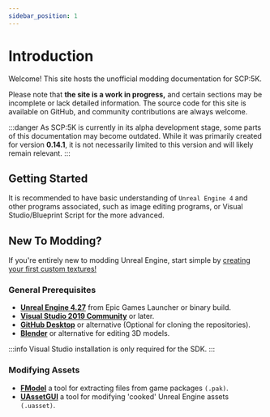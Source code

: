 ```yaml
---
sidebar_position: 1
---
```


# Introduction

Welcome! This site hosts the unofficial modding documentation for SCP:5K.

Please note that **the site is a work in progress,** and certain sections may be incomplete or lack detailed information. The source code for this site is available on GitHub, and community contributions are always welcome.

:::danger
As SCP:5K is currently in its alpha development stage, some parts of this documentation may become outdated. While it was primarily created for version **0.14.1**, it is not necessarily limited to this version and will likely remain relevant.
:::

## Getting Started

It is recommended to have basic understanding of `Unreal Engine 4` and other programs associated, such as image editing programs, or Visual Studio/Blueprint Script for the more advanced.

## New To Modding?

If you're entirely new to modding Unreal Engine, start simple by [creating your first custom textures!](basics/textures/index.md)


### General Prerequisites

* **[Unreal Engine 4.27](https://www.unrealengine.com/en-US/download)** from Epic Games Launcher or binary build.
* **[Visual Studio 2019 Community](https://visualstudio.microsoft.com/thank-you-downloading-visual-studio/?sku=Community&channel=Release&version=VS2022&source=VSLandingPage&cid=2030&passive=false)** or later.
* **[GitHub Desktop](https://github.com/apps/desktop)** or alternative (Optional for cloning the repositories).
* **[Blender](https://store.steampowered.com/app/365670/Blender/)** or alternative for editing 3D models.

:::info
Visual Studio installation is only required for the SDK.
:::


### Modifying Assets

* **[FModel](https://fmodel.app)** a tool for extracting files from game packages `(.pak)`.
* **[UAssetGUI](https://github.com/atenfyr/UAssetGUI/releases)** a tool for modifying 'cooked' Unreal Engine assets `(.uasset)`.